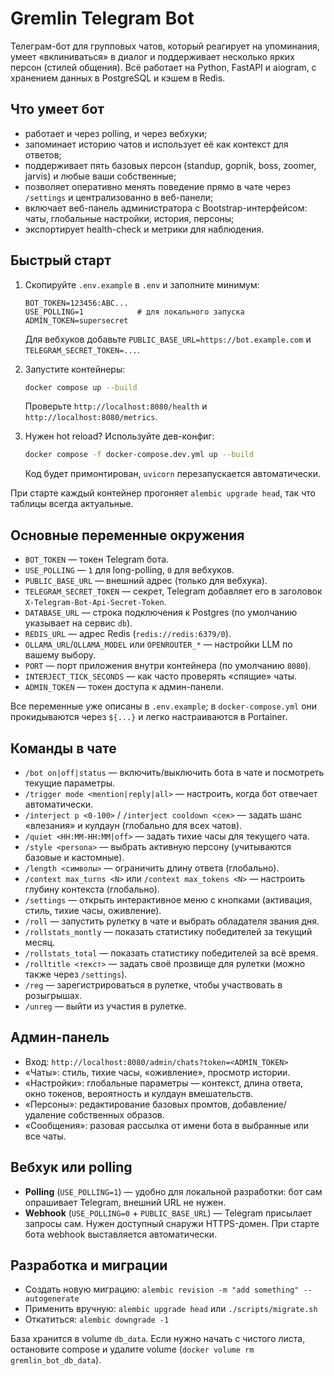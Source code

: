 # Gremlin Telegram Bot

Телеграм-бот для групповых чатов, который реагирует на упоминания, умеет «вклиниваться» в диалог и поддерживает несколько ярких персон (стилей общения). Всё работает на Python, FastAPI и aiogram, с хранением данных в PostgreSQL и кэшем в Redis.

## Что умеет бот
- работает и через polling, и через вебхуки;
- запоминает историю чатов и использует её как контекст для ответов;
- поддерживает пять базовых персон (standup, gopnik, boss, zoomer, jarvis) и любые ваши собственные;
- позволяет оперативно менять поведение прямо в чате через `/settings` и централизованно в веб-панели;
- включает веб-панель администратора с Bootstrap-интерфейсом: чаты, глобальные настройки, история, персоны;
- экспортирует health-check и метрики для наблюдения.

## Быстрый старт
1. Скопируйте `.env.example` в `.env` и заполните минимум:
   ```
   BOT_TOKEN=123456:ABC...
   USE_POLLING=1            # для локального запуска
   ADMIN_TOKEN=supersecret
   ```
   Для вебхуков добавьте `PUBLIC_BASE_URL=https://bot.example.com` и `TELEGRAM_SECRET_TOKEN=...`.

2. Запустите контейнеры:
   ```bash
   docker compose up --build
   ```
   Проверьте `http://localhost:8080/health` и `http://localhost:8080/metrics`.

3. Нужен hot reload? Используйте дев-конфиг:
   ```bash
   docker compose -f docker-compose.dev.yml up --build
   ```
   Код будет примонтирован, `uvicorn` перезапускается автоматически.

При старте каждый контейнер прогоняет `alembic upgrade head`, так что таблицы всегда актуальные.

## Основные переменные окружения
- `BOT_TOKEN` — токен Telegram бота.
- `USE_POLLING` — `1` для long-polling, `0` для вебхуков.
- `PUBLIC_BASE_URL` — внешний адрес (только для вебхука).
- `TELEGRAM_SECRET_TOKEN` — секрет, Telegram добавляет его в заголовок `X-Telegram-Bot-Api-Secret-Token`.
- `DATABASE_URL` — строка подключения к Postgres (по умолчанию указывает на сервис `db`).
- `REDIS_URL` — адрес Redis (`redis://redis:6379/0`).
- `OLLAMA_URL`/`OLLAMA_MODEL` или `OPENROUTER_*` — настройки LLM по вашему выбору.
- `PORT` — порт приложения внутри контейнера (по умолчанию `8080`).
- `INTERJECT_TICK_SECONDS` — как часто проверять «спящие» чаты.
- `ADMIN_TOKEN` — токен доступа к админ-панели.

Все переменные уже описаны в `.env.example`; в `docker-compose.yml` они прокидываются через `${...}` и легко настраиваются в Portainer.

## Команды в чате
- `/bot on|off|status` — включить/выключить бота в чате и посмотреть текущие параметры.
- `/trigger mode <mention|reply|all>` — настроить, когда бот отвечает автоматически.
- `/interject p <0-100>` / `/interject cooldown <сек>` — задать шанс «влезания» и кулдаун (глобально для всех чатов).
- `/quiet <HH:MM-HH:MM|off>` — задать тихие часы для текущего чата.
- `/style <persona>` — выбрать активную персону (учитываются базовые и кастомные).
- `/length <символы>` — ограничить длину ответа (глобально).
- `/context max_turns <N>` или `/context max_tokens <N>` — настроить глубину контекста (глобально).
- `/settings` — открыть интерактивное меню с кнопками (активация, стиль, тихие часы, оживление).
- `/roll` — запустить рулетку в чате и выбрать обладателя звания дня.
- `/rollstats_montly` — показать статистику победителей за текущий месяц.
- `/rollstats_total` — показать статистику победителей за всё время.
- `/rolltitle <текст>` — задать своё прозвище для рулетки (можно также через `/settings`).
- `/reg` — зарегистрироваться в рулетке, чтобы участвовать в розыгрышах.
- `/unreg` — выйти из участия в рулетке.

## Админ-панель
- Вход: `http://localhost:8080/admin/chats?token=<ADMIN_TOKEN>`
- «Чаты»: стиль, тихие часы, «оживление», просмотр истории.
- «Настройки»: глобальные параметры — контекст, длина ответа, окно токенов, вероятность и кулдаун вмешательств.
- «Персоны»: редактирование базовых промтов, добавление/удаление собственных образов.
- «Сообщения»: разовая рассылка от имени бота в выбранные или все чаты.

## Вебхук или polling
- **Polling** (`USE_POLLING=1`) — удобно для локальной разработки: бот сам опрашивает Telegram, внешний URL не нужен.
- **Webhook** (`USE_POLLING=0` + `PUBLIC_BASE_URL`) — Telegram присылает запросы сам. Нужен доступный снаружи HTTPS-домен. При старте бота webhook выставляется автоматически.

## Разработка и миграции
- Создать новую миграцию: `alembic revision -m "add something" --autogenerate`
- Применить вручную: `alembic upgrade head` или `./scripts/migrate.sh`
- Откатиться: `alembic downgrade -1`

База хранится в volume `db_data`. Если нужно начать с чистого листа, остановите compose и удалите volume (`docker volume rm gremlin_bot_db_data`).
